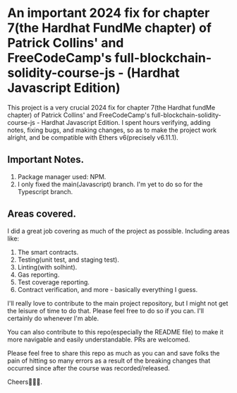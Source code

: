 # An important 2024 fix for chapter 7(the Hardhat FundMe chapter) of Patrick Collins' and FreeCodeCamp's full-blockchain-solidity-course-js - (Hardhat Javascript Edition)

This project is a very crucial 2024 fix for chapter 7(the Hardhat fundMe chapter) of Patrick Collins' and FreeCodeCamp's full-blockchain-solidity-course-js - Hardhat Javascript Edition. I spent hours verifying, adding notes, fixing bugs, and making changes, so as to make the project work alright, and be compatible with Ethers v6(precisely v6.11.1).

## Important Notes.

1. Package manager used: NPM.
2. I only fixed the main(Javascript) branch. I'm yet to do so for the Typescript branch.

## Areas covered.

I did a great job covering as much of the project as possible. Including areas like:

1. The smart contracts.
2. Testing(unit test, and staging test).
3. Linting(with solhint).
4. Gas reporting.
5. Test coverage reporting.
6. Contract verification, and more - basically everything I guess.

I'll really love to contribute to the main project repository, but I might not get the leisure of time to do that. Please feel free to do so if you can. I'll certainly do whenever I'm able.

You can also contribute to this repo(especially the README file) to make it more navigable and easily understandable. PRs are welcomed.

Please feel free to share this repo as much as you can and save folks the pain of hitting so many errors as a result of the breaking changes that occurred since after the course was recorded/released.

Cheers🎉🎉🎉.
